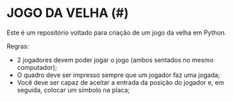 # JOGO DA VELHA (#)

Este é um repositório voltado para criação de um jogo da velha em Python.

Regras:
* 2 jogadores devem poder jogar o jogo (ambos sentados no mesmo computador);
* O quadro deve ser impresso sempre que um jogador faz uma jogada;
* Você deve ser capaz de aceitar a entrada da posição do jogador e, em seguida, colocar um símbolo na placa;
    
